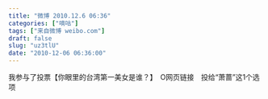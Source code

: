 ```yaml
---
title: "微博 2010.12.6 06:36"
categories: ["嘀咕"]
tags: ["来自微博 weibo.com"]
draft: false
slug: "uz3tlU"
date: "2010-12-06 06:36:00"
---
```


<p>我参与了投票【你眼里的台湾第一美女是谁？】　O网页链接　投给“萧蔷”这1个选项 ​​​​</p>
